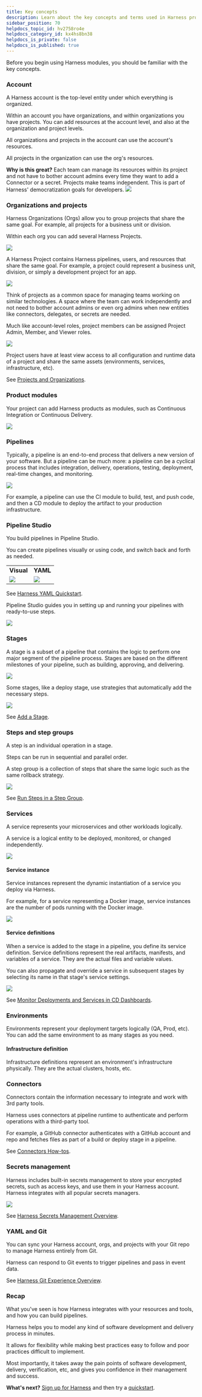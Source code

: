 ```yaml
---
title: Key concepts
description: Learn about the key concepts and terms used in Harness products.
sidebar_position: 70
helpdocs_topic_id: hv2758ro4e
helpdocs_category_id: kx4hs8bn38
helpdocs_is_private: false
helpdocs_is_published: true
---
```


Before you begin using Harness modules, you should be familiar with the key concepts.

### Account

A Harness account is the top-level entity under which everything is organized.

Within an account you have organizations, and within organizations you have projects. You can add resources at the account level, and also at the organization and project levels.

All organizations and projects in the account can use the account's resources.

All projects in the organization can use the org's resources.

**Why is this great?** Each team can manage its resources within its project and not have to bother account admins every time they want to add a Connector or a secret. Projects make teams independent. This is part of Harness' democratization goals for developers.
![](./static/learn-harness-key-concepts-04.png)

### Organizations and projects

Harness Organizations (Orgs) allow you to group projects that share the same goal. For example, all projects for a business unit or division.

Within each org you can add several Harness Projects.

![](./static/learn-harness-key-concepts-05.png)

A Harness Project contains Harness pipelines, users, and resources that share the same goal. For example, a project could represent a business unit, division, or simply a development project for an app.

![](./static/learn-harness-key-concepts-06.png)

Think of projects as a common space for managing teams working on similar technologies. A space where the team can work independently and not need to bother account admins or even org admins when new entities like connectors, delegates, or secrets are needed.

Much like account-level roles, project members can be assigned Project Admin, Member, and Viewer roles.

![](./static/learn-harness-key-concepts-07.png)

Project users have at least view access to all configuration and runtime data of a project and share the same assets (environments, services, infrastructure, etc).

See [Projects and Organizations](../platform/organizations-and-projects/projects-and-organizations.md).

### Product modules

Your project can add Harness products as modules, such as Continuous Integration or Continuous Delivery.

![](./static/learn-harness-key-concepts-08.png)

### Pipelines

Typically, a pipeline is an end-to-end process that delivers a new version of your software. But a pipeline can be much more: a pipeline can be a cyclical process that includes integration, delivery, operations, testing, deployment, real-time changes, and monitoring.

![](./static/learn-harness-key-concepts-09.png)

For example, a pipeline can use the CI module to build, test, and push code, and then a CD module to deploy the artifact to your production infrastructure.

### Pipeline Studio

You build pipelines in Pipeline Studio.

You can create pipelines visually or using code, and switch back and forth as needed.

|  |  |
| --- | --- |
| **Visual** | **YAML** |
| ![](static/pipeline_visual.png) | ![](static/pipeline_yaml.png) |

See [Harness YAML Quickstart](../platform/8_Pipelines/harness-yaml-quickstart.md).

Pipeline Studio guides you in setting up and running your pipelines with ready-to-use steps.

![](./static/learn-harness-key-concepts-10.png)

### Stages

A stage is a subset of a pipeline that contains the logic to perform one major segment of the pipeline process. Stages are based on the different milestones of your pipeline, such as building, approving, and delivering.

![](./static/learn-harness-key-concepts-11.png)

Some stages, like a deploy stage, use strategies that automatically add the necessary steps.

![](./static/learn-harness-key-concepts-12.png)

See [Add a Stage](../platform/8_Pipelines/add-a-stage.md).

### Steps and step groups

A step is an individual operation in a stage.

Steps can be run in sequential and parallel order.

A step group is a collection of steps that share the same logic such as the same rollback strategy.

![](./static/learn-harness-key-concepts-13.png)

See [Run Steps in a Step Group](/docs/continuous-delivery/x-platform-cd-features/cd-steps/step-groups/).

### Services

A service represents your microservices and other workloads logically.

A service is a logical entity to be deployed, monitored, or changed independently.

![](./static/learn-harness-key-concepts-14.png)

#### Service instance

Service instances represent the dynamic instantiation of a service you deploy via Harness.

For example, for a service representing a Docker image, service instances are the number of pods running with the Docker image.

![](./static/learn-harness-key-concepts-15.png)

#### Service definitions

When a service is added to the stage in a pipeline, you define its service definition. Service definitions represent the real artifacts, manifests, and variables of a service. They are the actual files and variable values.

You can also propagate and override a service in subsequent stages by selecting its name in that stage's service settings.

![](./static/learn-harness-key-concepts-16.png)

See [Monitor Deployments and Services in CD Dashboards](../continuous-delivery/monitor-deployments/monitor-cd-deployments.md).

### Environments

Environments represent your deployment targets logically (QA, Prod, etc). You can add the same environment to as many stages as you need.

#### Infrastructure definition

Infrastructure definitions represent an environment's infrastructure physically. They are the actual clusters, hosts, etc.

### Connectors

Connectors contain the information necessary to integrate and work with 3rd party tools.

Harness uses connectors at pipeline runtime to authenticate and perform operations with a third-party tool.

For example, a GitHub connector authenticates with a GitHub account and repo and fetches files as part of a build or deploy stage in a pipeline.

See [Connectors How-tos](/docs/category/connectors).

### Secrets management

Harness includes built-in secrets management to store your encrypted secrets, such as access keys, and use them in your Harness account. Harness integrates with all popular secrets managers.

![](./static/learn-harness-key-concepts-17.png)

See [Harness Secrets Management Overview](/docs/platform/secrets/secrets-management/harness-secret-manager-overview).

### YAML and Git

You can sync your Harness account, orgs, and projects with your Git repo to manage Harness entirely from Git.

Harness can respond to Git events to trigger pipelines and pass in event data.

See [Harness Git Experience Overview](/docs/platform/git-experience/git-experience-overview/).

### Recap

What you've seen is how Harness integrates with your resources and tools, and how you can build pipelines.

Harness helps you to model any kind of software development and delivery process in minutes.

It allows for flexibility while making best practices easy to follow and poor practices difficult to implement.

Most importantly, it takes away the pain points of software development, delivery, verification, etc, and gives you confidence in their management and success.

**What's next?** [Sign up for Harness](https://app.harness.io/auth/#/signup/) and then try a [quickstart](quickstarts.md).

